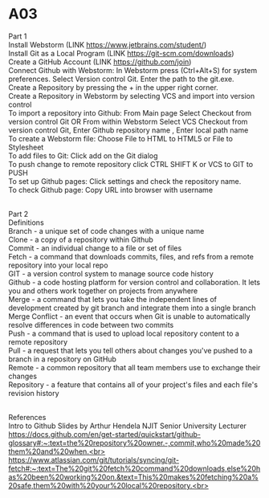 # A03
Part 1<br>
Install Webstorm (LINK https://www.jetbrains.com/student/)<br>
Install Git as a Local Program (LINK https://git-scm.com/downloads)<br>
Create a GitHub Account (LINK https://github.com/join)<br>
Connect Github with Webstorm: In Webstorm press (Ctrl+Alt+S) for system preferences. Select Version control Git. Enter the path to the git.exe.<br>
Create a Repository by pressing the + in the upper right corner. <br>
Create a Repository in Webstorm by selecting VCS and import into version control<br>
To import a repository into Github: From Main page Select Checkout from version control Git OR From within Webstorm Select VCS Checkout from version control Git, Enter Github repository name , Enter local path name <br>
To create a Webstorm file: Choose File to HTML to HTML5 or File to Stylesheet<br>
To add files to Git: Click add on the Git dialog<br>
To push change to remote repository click CTRL SHIFT K or VCS to GIT to PUSH<br>
To set up Github pages: Click settings and check the repository name. <br>
To check Github page: Copy URL into browser with username <br><br>

Part 2<br>
Definitions <br>
Branch - a unique set of code changes with a unique name <br>
Clone - a copy of a repository within Github <br>
Commit - an individual change to a file or set of files <br>
Fetch - a command that downloads commits, files, and refs from a remote repository into your local repo<br>
GIT - a version control system to manage source code history<br>
Github - a code hosting platform for version control and collaboration. It lets you and others work together on projects from anywhere<br>
Merge - a command that lets you take the independent lines of development created by git branch and integrate them into a single branch<br>
Merge Conflict - an event that occurs when Git is unable to automatically resolve differences in code between two commits<br>
Push - a command that is used to upload local repository content to a remote repository<br>
Pull - a request that lets you tell others about changes you've pushed to a branch in a repository on GitHub<br>
Remote - a common repository that all team members use to exchange their changes<br>
Repository - a feature that contains all of your project's files and each file's revision history<br><br>

References<br>
Intro to Github Slides by Arthur Hendela NJIT Senior University Lecturer<br>
https://docs.github.com/en/get-started/quickstart/github-glossary#:~:text=the%20repository%20owner.-,commit,who%20made%20them%20and%20when.<br>
https://www.atlassian.com/git/tutorials/syncing/git-fetch#:~:text=The%20git%20fetch%20command%20downloads,else%20has%20been%20working%20on.&text=This%20makes%20fetching%20a%20safe,them%20with%20your%20local%20repository.<br>
